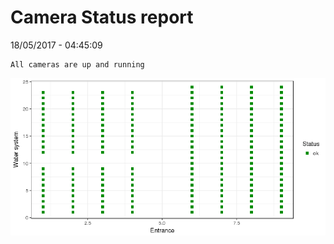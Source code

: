 Camera Status report
================
18/05/2017 - 04:45:09

    All cameras are up and running

![](camreport_files/figure-markdown_github/unnamed-chunk-2-1.png)
